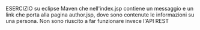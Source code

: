 ESERCIZIO su eclipse Maven che nell'index.jsp contiene un messaggio e un link che porta alla pagina author.jsp, dove sono contenute le informazioni su una persona.
Non sono riuscito a far funzionare invece l'API REST
